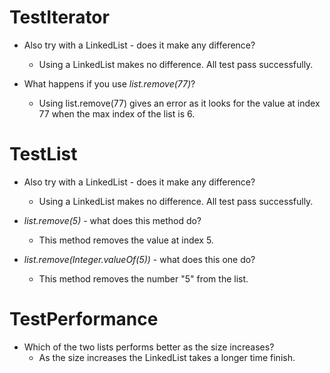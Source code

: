 # TestIterator
* Also try with a LinkedList - does it make any difference?
  - Using a LinkedList makes no difference. All test pass successfully.

* What happens if you use *list.remove(77)*?
  - Using list.remove(77) gives an error as it looks for the value at index 77 when the max index of the list is 6.

# TestList
* Also try with a LinkedList - does it make any difference?
  - Using a LinkedList makes no difference. All test pass successfully.

* *list.remove(5)* - what does this method do?
  - This method removes the value at index 5.

* *list.remove(Integer.valueOf(5))* - what does this one do?
  - This method removes the number "5" from the list. 

# TestPerformance
* Which of the two lists performs better as the size increases?
  - As the size increases the LinkedList takes a longer time finish.
